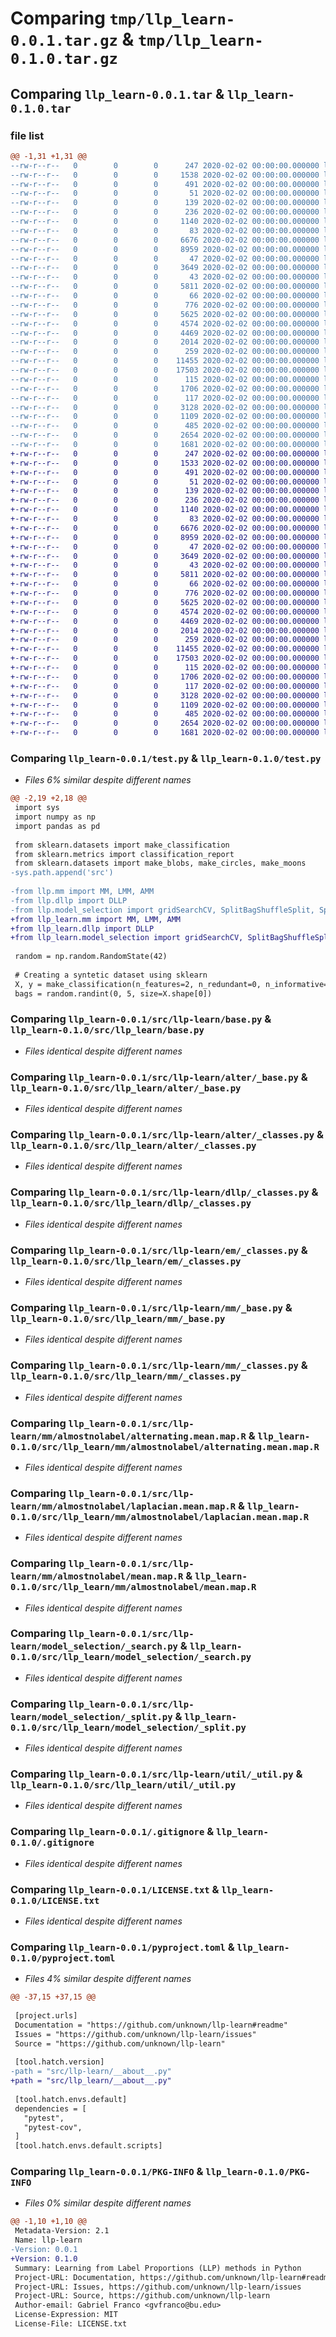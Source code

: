 # Comparing `tmp/llp_learn-0.0.1.tar.gz` & `tmp/llp_learn-0.1.0.tar.gz`

## Comparing `llp_learn-0.0.1.tar` & `llp_learn-0.1.0.tar`

### file list

```diff
@@ -1,31 +1,31 @@
--rw-r--r--   0        0        0      247 2020-02-02 00:00:00.000000 llp_learn-0.0.1/mkdocs.yml
--rw-r--r--   0        0        0     1538 2020-02-02 00:00:00.000000 llp_learn-0.0.1/test.py
--rw-r--r--   0        0        0      491 2020-02-02 00:00:00.000000 llp_learn-0.0.1/docs/index.md
--rw-r--r--   0        0        0       51 2020-02-02 00:00:00.000000 llp_learn-0.0.1/docs/reference.md
--rw-r--r--   0        0        0      139 2020-02-02 00:00:00.000000 llp_learn-0.0.1/src/llp-learn/__about__.py
--rw-r--r--   0        0        0      236 2020-02-02 00:00:00.000000 llp_learn-0.0.1/src/llp-learn/__init__.py
--rw-r--r--   0        0        0     1140 2020-02-02 00:00:00.000000 llp_learn-0.0.1/src/llp-learn/base.py
--rw-r--r--   0        0        0       83 2020-02-02 00:00:00.000000 llp_learn-0.0.1/src/llp-learn/alter/__init__.py
--rw-r--r--   0        0        0     6676 2020-02-02 00:00:00.000000 llp_learn-0.0.1/src/llp-learn/alter/_base.py
--rw-r--r--   0        0        0     8959 2020-02-02 00:00:00.000000 llp_learn-0.0.1/src/llp-learn/alter/_classes.py
--rw-r--r--   0        0        0       47 2020-02-02 00:00:00.000000 llp_learn-0.0.1/src/llp-learn/dllp/__init__.py
--rw-r--r--   0        0        0     3649 2020-02-02 00:00:00.000000 llp_learn-0.0.1/src/llp-learn/dllp/_classes.py
--rw-r--r--   0        0        0       43 2020-02-02 00:00:00.000000 llp_learn-0.0.1/src/llp-learn/em/__init__.py
--rw-r--r--   0        0        0     5811 2020-02-02 00:00:00.000000 llp_learn-0.0.1/src/llp-learn/em/_classes.py
--rw-r--r--   0        0        0       66 2020-02-02 00:00:00.000000 llp_learn-0.0.1/src/llp-learn/mm/__init__.py
--rw-r--r--   0        0        0      776 2020-02-02 00:00:00.000000 llp_learn-0.0.1/src/llp-learn/mm/_base.py
--rw-r--r--   0        0        0     5625 2020-02-02 00:00:00.000000 llp_learn-0.0.1/src/llp-learn/mm/_classes.py
--rw-r--r--   0        0        0     4574 2020-02-02 00:00:00.000000 llp_learn-0.0.1/src/llp-learn/mm/almostnolabel/alternating.mean.map.R
--rw-r--r--   0        0        0     4469 2020-02-02 00:00:00.000000 llp_learn-0.0.1/src/llp-learn/mm/almostnolabel/laplacian.mean.map.R
--rw-r--r--   0        0        0     2014 2020-02-02 00:00:00.000000 llp_learn-0.0.1/src/llp-learn/mm/almostnolabel/mean.map.R
--rw-r--r--   0        0        0      259 2020-02-02 00:00:00.000000 llp_learn-0.0.1/src/llp-learn/model_selection/__init__.py
--rw-r--r--   0        0        0    11455 2020-02-02 00:00:00.000000 llp_learn-0.0.1/src/llp-learn/model_selection/_search.py
--rw-r--r--   0        0        0    17503 2020-02-02 00:00:00.000000 llp_learn-0.0.1/src/llp-learn/model_selection/_split.py
--rw-r--r--   0        0        0      115 2020-02-02 00:00:00.000000 llp_learn-0.0.1/src/llp-learn/util/__init__.py
--rw-r--r--   0        0        0     1706 2020-02-02 00:00:00.000000 llp_learn-0.0.1/src/llp-learn/util/_util.py
--rw-r--r--   0        0        0      117 2020-02-02 00:00:00.000000 llp_learn-0.0.1/tests/__init__.py
--rw-r--r--   0        0        0     3128 2020-02-02 00:00:00.000000 llp_learn-0.0.1/.gitignore
--rw-r--r--   0        0        0     1109 2020-02-02 00:00:00.000000 llp_learn-0.0.1/LICENSE.txt
--rw-r--r--   0        0        0      485 2020-02-02 00:00:00.000000 llp_learn-0.0.1/README.md
--rw-r--r--   0        0        0     2654 2020-02-02 00:00:00.000000 llp_learn-0.0.1/pyproject.toml
--rw-r--r--   0        0        0     1681 2020-02-02 00:00:00.000000 llp_learn-0.0.1/PKG-INFO
+-rw-r--r--   0        0        0      247 2020-02-02 00:00:00.000000 llp_learn-0.1.0/mkdocs.yml
+-rw-r--r--   0        0        0     1533 2020-02-02 00:00:00.000000 llp_learn-0.1.0/test.py
+-rw-r--r--   0        0        0      491 2020-02-02 00:00:00.000000 llp_learn-0.1.0/docs/index.md
+-rw-r--r--   0        0        0       51 2020-02-02 00:00:00.000000 llp_learn-0.1.0/docs/reference.md
+-rw-r--r--   0        0        0      139 2020-02-02 00:00:00.000000 llp_learn-0.1.0/src/llp_learn/__about__.py
+-rw-r--r--   0        0        0      236 2020-02-02 00:00:00.000000 llp_learn-0.1.0/src/llp_learn/__init__.py
+-rw-r--r--   0        0        0     1140 2020-02-02 00:00:00.000000 llp_learn-0.1.0/src/llp_learn/base.py
+-rw-r--r--   0        0        0       83 2020-02-02 00:00:00.000000 llp_learn-0.1.0/src/llp_learn/alter/__init__.py
+-rw-r--r--   0        0        0     6676 2020-02-02 00:00:00.000000 llp_learn-0.1.0/src/llp_learn/alter/_base.py
+-rw-r--r--   0        0        0     8959 2020-02-02 00:00:00.000000 llp_learn-0.1.0/src/llp_learn/alter/_classes.py
+-rw-r--r--   0        0        0       47 2020-02-02 00:00:00.000000 llp_learn-0.1.0/src/llp_learn/dllp/__init__.py
+-rw-r--r--   0        0        0     3649 2020-02-02 00:00:00.000000 llp_learn-0.1.0/src/llp_learn/dllp/_classes.py
+-rw-r--r--   0        0        0       43 2020-02-02 00:00:00.000000 llp_learn-0.1.0/src/llp_learn/em/__init__.py
+-rw-r--r--   0        0        0     5811 2020-02-02 00:00:00.000000 llp_learn-0.1.0/src/llp_learn/em/_classes.py
+-rw-r--r--   0        0        0       66 2020-02-02 00:00:00.000000 llp_learn-0.1.0/src/llp_learn/mm/__init__.py
+-rw-r--r--   0        0        0      776 2020-02-02 00:00:00.000000 llp_learn-0.1.0/src/llp_learn/mm/_base.py
+-rw-r--r--   0        0        0     5625 2020-02-02 00:00:00.000000 llp_learn-0.1.0/src/llp_learn/mm/_classes.py
+-rw-r--r--   0        0        0     4574 2020-02-02 00:00:00.000000 llp_learn-0.1.0/src/llp_learn/mm/almostnolabel/alternating.mean.map.R
+-rw-r--r--   0        0        0     4469 2020-02-02 00:00:00.000000 llp_learn-0.1.0/src/llp_learn/mm/almostnolabel/laplacian.mean.map.R
+-rw-r--r--   0        0        0     2014 2020-02-02 00:00:00.000000 llp_learn-0.1.0/src/llp_learn/mm/almostnolabel/mean.map.R
+-rw-r--r--   0        0        0      259 2020-02-02 00:00:00.000000 llp_learn-0.1.0/src/llp_learn/model_selection/__init__.py
+-rw-r--r--   0        0        0    11455 2020-02-02 00:00:00.000000 llp_learn-0.1.0/src/llp_learn/model_selection/_search.py
+-rw-r--r--   0        0        0    17503 2020-02-02 00:00:00.000000 llp_learn-0.1.0/src/llp_learn/model_selection/_split.py
+-rw-r--r--   0        0        0      115 2020-02-02 00:00:00.000000 llp_learn-0.1.0/src/llp_learn/util/__init__.py
+-rw-r--r--   0        0        0     1706 2020-02-02 00:00:00.000000 llp_learn-0.1.0/src/llp_learn/util/_util.py
+-rw-r--r--   0        0        0      117 2020-02-02 00:00:00.000000 llp_learn-0.1.0/tests/__init__.py
+-rw-r--r--   0        0        0     3128 2020-02-02 00:00:00.000000 llp_learn-0.1.0/.gitignore
+-rw-r--r--   0        0        0     1109 2020-02-02 00:00:00.000000 llp_learn-0.1.0/LICENSE.txt
+-rw-r--r--   0        0        0      485 2020-02-02 00:00:00.000000 llp_learn-0.1.0/README.md
+-rw-r--r--   0        0        0     2654 2020-02-02 00:00:00.000000 llp_learn-0.1.0/pyproject.toml
+-rw-r--r--   0        0        0     1681 2020-02-02 00:00:00.000000 llp_learn-0.1.0/PKG-INFO
```

### Comparing `llp_learn-0.0.1/test.py` & `llp_learn-0.1.0/test.py`

 * *Files 6% similar despite different names*

```diff
@@ -2,19 +2,18 @@
 import sys
 import numpy as np
 import pandas as pd
 
 from sklearn.datasets import make_classification
 from sklearn.metrics import classification_report
 from sklearn.datasets import make_blobs, make_circles, make_moons
-sys.path.append('src')
 
-from llp.mm import MM, LMM, AMM
-from llp.dllp import DLLP
-from llp.model_selection import gridSearchCV, SplitBagShuffleSplit, SplitBagBootstrapSplit
+from llp_learn.mm import MM, LMM, AMM
+from llp_learn.dllp import DLLP
+from llp_learn.model_selection import gridSearchCV, SplitBagShuffleSplit, SplitBagBootstrapSplit
 
 random = np.random.RandomState(42)
 
 # Creating a syntetic dataset using sklearn
 X, y = make_classification(n_features=2, n_redundant=0, n_informative=2, n_clusters_per_class=1, n_samples=1000, random_state=42)
 bags = random.randint(0, 5, size=X.shape[0])
```

### Comparing `llp_learn-0.0.1/src/llp-learn/base.py` & `llp_learn-0.1.0/src/llp_learn/base.py`

 * *Files identical despite different names*

### Comparing `llp_learn-0.0.1/src/llp-learn/alter/_base.py` & `llp_learn-0.1.0/src/llp_learn/alter/_base.py`

 * *Files identical despite different names*

### Comparing `llp_learn-0.0.1/src/llp-learn/alter/_classes.py` & `llp_learn-0.1.0/src/llp_learn/alter/_classes.py`

 * *Files identical despite different names*

### Comparing `llp_learn-0.0.1/src/llp-learn/dllp/_classes.py` & `llp_learn-0.1.0/src/llp_learn/dllp/_classes.py`

 * *Files identical despite different names*

### Comparing `llp_learn-0.0.1/src/llp-learn/em/_classes.py` & `llp_learn-0.1.0/src/llp_learn/em/_classes.py`

 * *Files identical despite different names*

### Comparing `llp_learn-0.0.1/src/llp-learn/mm/_base.py` & `llp_learn-0.1.0/src/llp_learn/mm/_base.py`

 * *Files identical despite different names*

### Comparing `llp_learn-0.0.1/src/llp-learn/mm/_classes.py` & `llp_learn-0.1.0/src/llp_learn/mm/_classes.py`

 * *Files identical despite different names*

### Comparing `llp_learn-0.0.1/src/llp-learn/mm/almostnolabel/alternating.mean.map.R` & `llp_learn-0.1.0/src/llp_learn/mm/almostnolabel/alternating.mean.map.R`

 * *Files identical despite different names*

### Comparing `llp_learn-0.0.1/src/llp-learn/mm/almostnolabel/laplacian.mean.map.R` & `llp_learn-0.1.0/src/llp_learn/mm/almostnolabel/laplacian.mean.map.R`

 * *Files identical despite different names*

### Comparing `llp_learn-0.0.1/src/llp-learn/mm/almostnolabel/mean.map.R` & `llp_learn-0.1.0/src/llp_learn/mm/almostnolabel/mean.map.R`

 * *Files identical despite different names*

### Comparing `llp_learn-0.0.1/src/llp-learn/model_selection/_search.py` & `llp_learn-0.1.0/src/llp_learn/model_selection/_search.py`

 * *Files identical despite different names*

### Comparing `llp_learn-0.0.1/src/llp-learn/model_selection/_split.py` & `llp_learn-0.1.0/src/llp_learn/model_selection/_split.py`

 * *Files identical despite different names*

### Comparing `llp_learn-0.0.1/src/llp-learn/util/_util.py` & `llp_learn-0.1.0/src/llp_learn/util/_util.py`

 * *Files identical despite different names*

### Comparing `llp_learn-0.0.1/.gitignore` & `llp_learn-0.1.0/.gitignore`

 * *Files identical despite different names*

### Comparing `llp_learn-0.0.1/LICENSE.txt` & `llp_learn-0.1.0/LICENSE.txt`

 * *Files identical despite different names*

### Comparing `llp_learn-0.0.1/pyproject.toml` & `llp_learn-0.1.0/pyproject.toml`

 * *Files 4% similar despite different names*

```diff
@@ -37,15 +37,15 @@
 
 [project.urls]
 Documentation = "https://github.com/unknown/llp-learn#readme"
 Issues = "https://github.com/unknown/llp-learn/issues"
 Source = "https://github.com/unknown/llp-learn"
 
 [tool.hatch.version]
-path = "src/llp-learn/__about__.py"
+path = "src/llp_learn/__about__.py"
 
 [tool.hatch.envs.default]
 dependencies = [
   "pytest",
   "pytest-cov",
 ]
 [tool.hatch.envs.default.scripts]
```

### Comparing `llp_learn-0.0.1/PKG-INFO` & `llp_learn-0.1.0/PKG-INFO`

 * *Files 0% similar despite different names*

```diff
@@ -1,10 +1,10 @@
 Metadata-Version: 2.1
 Name: llp-learn
-Version: 0.0.1
+Version: 0.1.0
 Summary: Learning from Label Proportions (LLP) methods in Python
 Project-URL: Documentation, https://github.com/unknown/llp-learn#readme
 Project-URL: Issues, https://github.com/unknown/llp-learn/issues
 Project-URL: Source, https://github.com/unknown/llp-learn
 Author-email: Gabriel Franco <gvfranco@bu.edu>
 License-Expression: MIT
 License-File: LICENSE.txt
```

